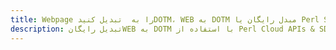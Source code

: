 ---title: Webpage را به  تبدیل کنیدDOTM، WEB به DOTM مبدل رایگان یا Perl SDKdescription: تبدیل رایگانWEB به DOTM با استفاده از Perl Cloud APIs & SDK همچنین اسناد PDF را در Cloud ایجاد، ویرایش و رندر کنید.---